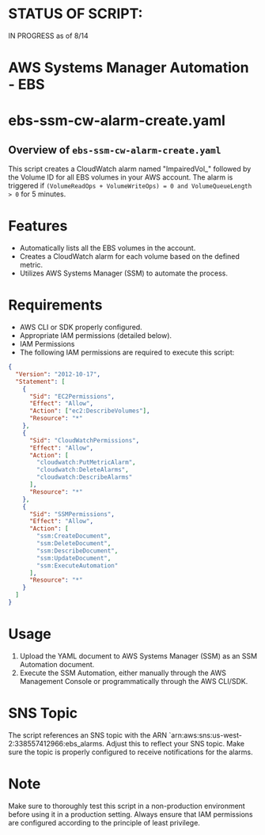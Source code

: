 # STATUS OF SCRIPT:

IN PROGRESS as of 8/14

# AWS Systems Manager Automation - EBS

# ebs-ssm-cw-alarm-create.yaml

## Overview of `ebs-ssm-cw-alarm-create.yaml`

This script creates a CloudWatch alarm named "ImpairedVol\_" followed by the Volume ID for all EBS volumes in your AWS account. The alarm is triggered if `(VolumeReadOps + VolumeWriteOps) = 0 and VolumeQueueLength > 0` for 5 minutes.

# Features

- Automatically lists all the EBS volumes in the account.
- Creates a CloudWatch alarm for each volume based on the defined metric.
- Utilizes AWS Systems Manager (SSM) to automate the process.

# Requirements

- AWS CLI or SDK properly configured.
- Appropriate IAM permissions (detailed below).
- IAM Permissions
- The following IAM permissions are required to execute this script:

```json
{
  "Version": "2012-10-17",
  "Statement": [
    {
      "Sid": "EC2Permissions",
      "Effect": "Allow",
      "Action": ["ec2:DescribeVolumes"],
      "Resource": "*"
    },
    {
      "Sid": "CloudWatchPermissions",
      "Effect": "Allow",
      "Action": [
        "cloudwatch:PutMetricAlarm",
        "cloudwatch:DeleteAlarms",
        "cloudwatch:DescribeAlarms"
      ],
      "Resource": "*"
    },
    {
      "Sid": "SSMPermissions",
      "Effect": "Allow",
      "Action": [
        "ssm:CreateDocument",
        "ssm:DeleteDocument",
        "ssm:DescribeDocument",
        "ssm:UpdateDocument",
        "ssm:ExecuteAutomation"
      ],
      "Resource": "*"
    }
  ]
}
```

# Usage

1. Upload the YAML document to AWS Systems Manager (SSM) as an SSM Automation document.
2. Execute the SSM Automation, either manually through the AWS Management Console or programmatically through the AWS CLI/SDK.

# SNS Topic

The script references an SNS topic with the ARN `arn:aws:sns:us-west-2:338557412966:ebs_alarms. Adjust this to reflect your SNS topic. Make sure the topic is properly configured to receive notifications for the alarms.

# Note

Make sure to thoroughly test this script in a non-production environment before using it in a production setting. Always ensure that IAM permissions are configured according to the principle of least privilege.
